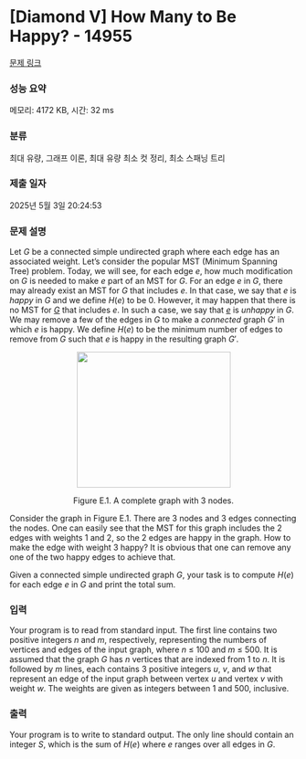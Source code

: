 # [Diamond V] How Many to Be Happy? - 14955 

[문제 링크](https://www.acmicpc.net/problem/14955) 

### 성능 요약

메모리: 4172 KB, 시간: 32 ms

### 분류

최대 유량, 그래프 이론, 최대 유량 최소 컷 정리, 최소 스패닝 트리

### 제출 일자

2025년 5월 3일 20:24:53

### 문제 설명

<p>Let <em>G</em> be a connected simple undirected graph where each edge has an associated weight. Let’s consider the popular MST (Minimum Spanning Tree) problem. Today, we will see, for each edge <em>e</em>, how much modification on <em>G</em> is needed to make <em>e</em> part of an MST for <em>G</em>. For an edge <em>e</em> in <em>G</em>, there may already exist an MST for <em>G</em> that includes <em>e</em>. In that case, we say that <em>e</em> is <em>happy</em> in <em>G</em> and we define <em>H</em>(<em>e</em>) to be 0. However, it may happen that there is no MST for <em><u>G</u></em> that includes <em>e</em>. In such a case, we say that <em><u>e</u></em> is <em>unhappy</em> in <em>G</em>. We may remove a few of the edges in <em>G</em> to make a <em>connected</em> graph <em>G</em>′ in which <em>e</em> is happy. We define <em>H</em>(<em>e</em>) to be the minimum number of edges to remove from <em>G</em> such that <em>e</em> is happy in the resulting graph <em>G</em>′.</p>

<p style="text-align:center"><img alt="" src="" style="height:238px; width:269px"></p>

<p style="text-align:center">Figure E.1. A complete graph with 3 nodes.</p>

<p>Consider the graph in Figure E.1. There are 3 nodes and 3 edges connecting the nodes. One can easily see that the MST for this graph includes the 2 edges with weights 1 and 2, so the 2 edges are happy in the graph. How to make the edge with weight 3 happy? It is obvious that one can remove any one of the two happy edges to achieve that.</p>

<p>Given a connected simple undirected graph <em>G</em>, your task is to compute <em>H</em>(<em>e</em>) for each edge <em>e</em> in <em>G</em> and print the total sum.</p>

### 입력 

 <p>Your program is to read from standard input. The first line contains two positive integers <em>n</em> and <em>m</em>, respectively, representing the numbers of vertices and edges of the input graph, where <em>n</em> ≤ 100 and <em>m</em> ≤ 500. It is assumed that the graph <em>G</em> has <em>n</em> vertices that are indexed from 1 to <em>n</em>. It is followed by <em>m</em> lines, each contains 3 positive integers <em>u</em>, <em>v</em>, and <em>w</em> that represent an edge of the input graph between vertex <em>u</em> and vertex <em>v</em> with weight <em>w</em>. The weights are given as integers between 1 and 500, inclusive.</p>

### 출력 

 <p>Your program is to write to standard output. The only line should contain an integer <em>S</em>, which is the sum of <em>H</em>(<em>e</em>) where <em>e</em> ranges over all edges in <em>G</em>.</p>

